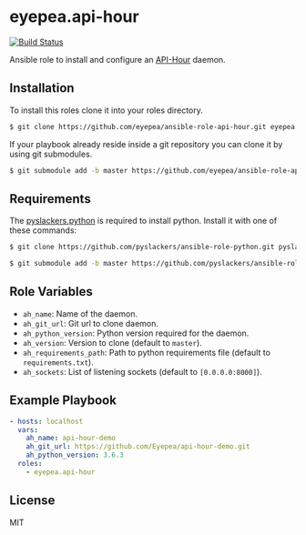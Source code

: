 eyepea.api-hour
========

[![Build Status](https://travis-ci.org/Eyepea/ansible-role-api-hour.svg?branch=master)](https://travis-ci.org/Eyepea/ansible-role-api-hour)

Ansible role to install and configure an [API-Hour](https://github.com/Eyepea/API-Hour) daemon.

Installation
------------

To install this roles clone it into your roles directory.

```bash
$ git clone https://github.com/eyepea/ansible-role-api-hour.git eyepea.api-hour
```

If your playbook already reside inside a git repository you can clone it by using git submodules.

```bash
$ git submodule add -b master https://github.com/eyepea/ansible-role-api-hour.git eyepea.api-hour
```

Requirements
------------

The [pyslackers.python](https://github.com/pyslackers/ansible-role-python) is required to install python. Install it 
with one of these commands:

```bash
$ git clone https://github.com/pyslackers/ansible-role-python.git pyslackers.python
```

```bash
$ git submodule add -b master https://github.com/pyslackers/ansible-role-python.git pyslackers.python
```

Role Variables
--------------

* `ah_name`: Name of the daemon.
* `ah_git_url`: Git url to clone daemon.
* `ah_python_version`: Python version required for the daemon.
* `ah_version`: Version to clone (default to `master`).
* `ah_requirements_path`: Path to python requirements file (default to `requirements.txt`).
* `ah_sockets`: List of listening sockets (default to `[0.0.0.0:8000]`).

Example Playbook
----------------

```yml
- hosts: localhost
  vars:
    ah_name: api-hour-demo
    ah_git_url: https://github.com/Eyepea/api-hour-demo.git
    ah_python_version: 3.6.3
  roles:
    - eyepea.api-hour
```

License
-------

MIT
